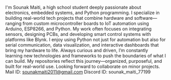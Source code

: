 I'm Sounak Maiti, a high school student deeply passionate about electronics, embedded systems, and Python programming. I specialize in building real-world tech projects that combine hardware and software—ranging from custom microcontroller boards to IoT automation using Arduino, ESP8266, and Python. My work often focuses on integrating sensors, designing PCBs, and developing smart control systems with platforms like Blynk. I enjoy using Python not just for automation but also for serial communication, data visualization, and interactive dashboards that bring my hardware to life. Always curious and driven, I’m constantly learning new technologies and frameworks to push the boundaries of what I can build. My repositories reflect this journey—organized, purposeful, and built for real-world use. 
Looking forward to collaborate on minor projects. 
Mail ID: sounakmaiti2011@gmail.com
Discord ID: sounak_maiti_77199
